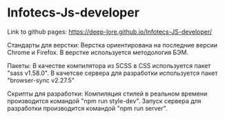 # Infotecs-Js-developer

Link to github pages: https://deep-lore.github.io/Infotecs-JS-developer/

Стандарты для верстки:
Верстка ориентирована на последние версии Chrome и Firefox.
В верстке используется методология БЭМ.

Пакеты:
В качестве компилятора из SCSS в CSS используется пакет "sass v1.58.0".
В качетсве сервера для разработки используется пакет "browser-sync v2.27.5"

Скрипты для разработки:
Компиляция стилей в реальном времени производится командой "npm run style-dev".
Запуск сервера для разработки производится командой "npm run server".
